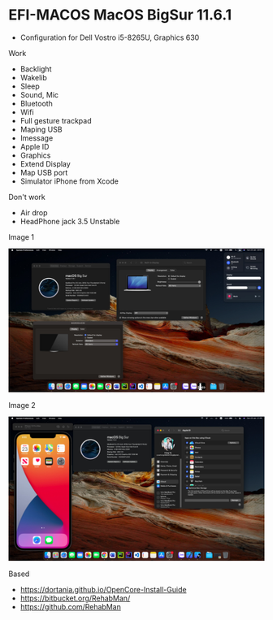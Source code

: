 # EFI-MACOS MacOS BigSur 11.6.1
- Configuration for Dell Vostro i5-8265U, Graphics 630 


Work
  + Backlight
  + Wakelib
  + Sleep
  + Sound, Mic
  + Bluetooth
  + Wifi
  + Full gesture trackpad
  + Maping USB
  + Imessage
  + Apple ID
  + Graphics
  + Extend Display
  + Map USB port
  + Simulator iPhone from Xcode 
  
  Don't work 
  + Air drop
  + HeadPhone jack 3.5 Unstable


  Image 1 
  
  ![alt text](https://github.com/vyvanhungbg/EFI-MACOS/blob/master/image1.jpg)
  
  Image 2 
  
  ![alt text](https://github.com/vyvanhungbg/EFI-MACOS/blob/master/image2.jpg)
  
  Based
   + https://dortania.github.io/OpenCore-Install-Guide
   + https://bitbucket.org/RehabMan/
   + https://github.com/RehabMan
